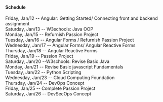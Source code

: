 
<html lang="en">
<body>
<h4>Schedule</h4>
<p>
Friday, Jan/12 -- Angular: Getting Started/ Connecting front and backend assignment
<br>
Saturday, Jan/13 -- W3schools: Java OOP
<br>
Monday, Jan/15 -- Refurnish Passion Project
<br>
Tuesday, Jan/16 -- Angular Forms / Refurnish Passion Project
<br>
Wednesday, Jan/17 -- Angular Forms/ Angular Reactive Forms
<br>
Thursday, Jan/18 -- Angular Reactive Forms
<br>
Friday, Jan/19 -- Passion Project
<br>
Saturday, Jan/20 --W3schools: Revise Basic Java
<br>
Monday, Jan/21 -- Revise Basic javascript Fundamentals
<br>
Tuesday, Jan/22 -- Python Scripting
<br>
Wednesday, Jan/23 -- Cloud Computing Foundation
<br>
Thursday, Jan/24 --  DevOps Concept
<br>
Friday, Jan/25 -- Complete Passion Project
<br>
Saturday, Jan/26 -- DevSecOps Concept
</p>
</body>
</html>
